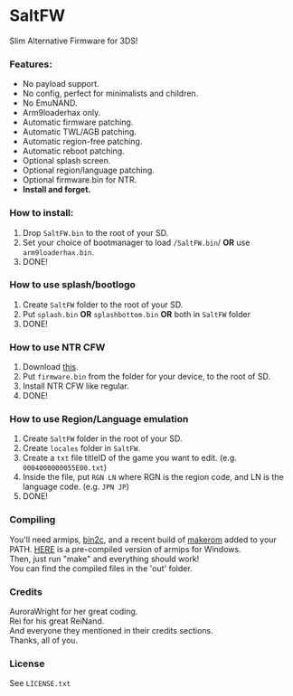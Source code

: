 # SaltFW

Slim Alternative Firmware for 3DS!  
### Features: 
- No payload support.
- No config, perfect for minimalists and children.
- No EmuNAND.
- Arm9loaderhax only.
- Automatic firmware patching.
- Automatic TWL/AGB patching.
- Automatic region-free patching.
- Automatic reboot patching.
- Optional splash screen.
- Optional region/language patching.
- Optional firmware.bin for NTR.
- **Install and forget.**

### How to install:
1. Drop `SaltFW.bin` to the root of your SD.
2. Set your choice of bootmanager to load `/SaltFW.bin`/ **OR** use `arm9loaderhax.bin`.
3. DONE!

### How to use splash/bootlogo
1. Create `SaltFW` folder to the root of your SD.
2. Put `splash.bin` **OR** `splashbottom.bin` **OR** both in `SaltFW` folder
3. DONE!

### How to use NTR CFW
1. Download [this](http://www70.zippyshare.com/v/Fbj6n1vB/file.html).
2. Put `firmware.bin` from the folder for your device, to the root of SD.
3. Install NTR CFW like regular.
4. DONE!

### How to use Region/Language emulation
1. Create `SaltFW` folder in the root of your SD.
2. Create `locales` folder in `SaltFW`.
3. Create a `txt` file titleID of the game you want to edit. (e.g. `0004000000055E00.txt`)
4. Inside the file, put `RGN LN` where RGN is the region code, and LN is the language code. (e.g. `JPN JP`)
5. DONE!

### Compiling
You'll need armips, [bin2c](https://sourceforge.net/projects/bin2c/), and a recent build of [makerom](https://github.com/profi200/Project_CTR) added to your PATH. [HERE](http://www91.zippyshare.com/v/ePGpjk9r/file.html) is a pre-compiled version of armips for Windows.  
Then, just run "make" and everything should work!  
You can find the compiled files in the 'out' folder.


### Credits
AuroraWright for her great coding.  
Rei for his great ReiNand.  
And everyone they mentioned in their credits sections.  
Thanks, all of you.

### License
See `LICENSE.txt`
